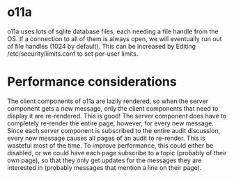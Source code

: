 # o11a

o11a uses lots of sqlite database files, each needing a file handle from the OS. If a connection to all of them
is always open, we will eventually run out of file handles (1024 by default). This can be increased by Editing /etc/security/limits.conf to set per-user limits.

# Performance considerations

The client components of o11a are lazily rendered, so when the server component gets a new message, only the client components that need to display it are re-rendered. This is good! The server component does have to completely re-render the entire page, however, for every new message. Since each server component is subscribed to the entire audit discussion, every new message causes all pages of an audit to re-render. This is wasteful most of the time. To improve performance, this could either be disabled, or we could have each page subscribe to a topic (probably of their own page), so that they only get updates for the messages they are interested in (probably messages that mention a line on their page).
